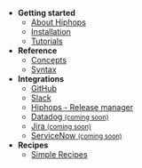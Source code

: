 - **Getting started**
  - [About Hiphops](about.md)
  - [Installation](installation.md)
  - [Tutorials](tutorials.md)
- **Reference**
  - [Concepts](concepts.md)
  - [Syntax](syntax.md)
- **Integrations**
  - [GitHub](integrations/github.md)
  - [Slack](integrations/slack.md)
  - [Hiphops - Release manager](integrations/hiphops-releasemanager.md)
  - [Datadog <small>(coming soon)</small>](integrations/datadog.md)
  - [Jira <small>(coming soon)</small>](integrations/jira.md)
  - [ServiceNow <small>(coming soon)</small>](integrations/servicenow.md)
  <!-- Add page for requesting an integration -->
- **Recipes**
  - [Simple Recipes](simple-recipes.md)
<!-- - [Advanced Recipes](advanced-recipes.md) -->
